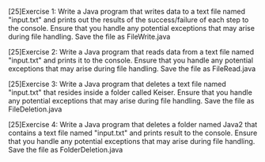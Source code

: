 [25]Exercise 1:
Write a Java program that writes data to a text file named "input.txt" and prints out the results of the success/failure of each step to the console. Ensure that you handle any potential exceptions that may arise during file handling. Save the file as FileWrite.java

[25]Exercise 2:
Write a Java program that reads data from a text file named "input.txt" and prints it to the console. Ensure that you handle any potential exceptions that may arise during file handling. Save the file as FileRead.java

[25]Exercise 3:
Write a Java program that deletes a text file named "input.txt" that resides inside a folder called Keiser. Ensure that you handle any potential exceptions that may arise during file handling. Save the file as FileDeletion.java

[25]Exercise 4:
Write a Java program that deletes a folder named Java2 that contains a text file named "input.txt" and prints result to the console. Ensure that you handle any potential exceptions that may arise during file handling. Save the file as FolderDeletion.java

